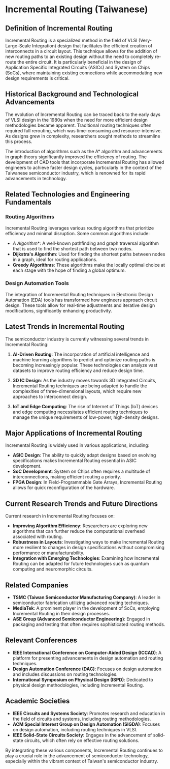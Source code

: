 # Incremental Routing (Taiwanese)

## Definition of Incremental Routing

Incremental Routing is a specialized method in the field of VLSI (Very-Large-Scale Integration) design that facilitates the efficient creation of interconnects in a circuit layout. This technique allows for the addition of new routing paths to an existing design without the need to completely re-route the entire circuit. It is particularly beneficial in the design of Application Specific Integrated Circuits (ASICs) and System on Chips (SoCs), where maintaining existing connections while accommodating new design requirements is critical.

## Historical Background and Technological Advancements

The evolution of Incremental Routing can be traced back to the early days of VLSI design in the 1980s when the need for more efficient design methodologies became apparent. Traditional routing techniques often required full rerouting, which was time-consuming and resource-intensive. As designs grew in complexity, researchers sought methods to streamline this process. 

The introduction of algorithms such as the A* algorithm and advancements in graph theory significantly improved the efficiency of routing. The development of CAD tools that incorporate Incremental Routing has allowed engineers to achieve faster design cycles, particularly in the context of the Taiwanese semiconductor industry, which is renowned for its rapid advancements in technology.

## Related Technologies and Engineering Fundamentals

### Routing Algorithms

Incremental Routing leverages various routing algorithms that prioritize efficiency and minimal disruption. Some common algorithms include:

- **A* Algorithm**: A well-known pathfinding and graph traversal algorithm that is used to find the shortest path between two nodes.
- **Dijkstra's Algorithm**: Used for finding the shortest paths between nodes in a graph, ideal for routing applications.
- **Greedy Algorithms**: These algorithms make the locally optimal choice at each stage with the hope of finding a global optimum.

### Design Automation Tools

The integration of Incremental Routing techniques in Electronic Design Automation (EDA) tools has transformed how engineers approach circuit design. These tools allow for real-time adjustments and iterative design modifications, significantly enhancing productivity.

## Latest Trends in Incremental Routing

The semiconductor industry is currently witnessing several trends in Incremental Routing:

1. **AI-Driven Routing**: The incorporation of artificial intelligence and machine learning algorithms to predict and optimize routing paths is becoming increasingly popular. These technologies can analyze vast datasets to improve routing efficiency and reduce design time.

2. **3D IC Design**: As the industry moves towards 3D Integrated Circuits, Incremental Routing techniques are being adapted to handle the complexities of three-dimensional layouts, which require new approaches to interconnect design.

3. **IoT and Edge Computing**: The rise of Internet of Things (IoT) devices and edge computing necessitates efficient routing techniques to manage the unique requirements of low-power, high-density designs.

## Major Applications of Incremental Routing

Incremental Routing is widely used in various applications, including:

- **ASIC Design**: The ability to quickly adapt designs based on evolving specifications makes Incremental Routing essential in ASIC development.
- **SoC Development**: System on Chips often requires a multitude of interconnections, making efficient routing a priority.
- **FPGA Design**: In Field-Programmable Gate Arrays, Incremental Routing allows for quick reconfiguration of the hardware.

## Current Research Trends and Future Directions

Current research in Incremental Routing focuses on:

- **Improving Algorithm Efficiency**: Researchers are exploring new algorithms that can further reduce the computational overhead associated with routing.
- **Robustness in Layouts**: Investigating ways to make Incremental Routing more resilient to changes in design specifications without compromising performance or manufacturability.
- **Integration with Emerging Technologies**: Examining how Incremental Routing can be adapted for future technologies such as quantum computing and neuromorphic circuits.

## Related Companies

- **TSMC (Taiwan Semiconductor Manufacturing Company)**: A leader in semiconductor fabrication utilizing advanced routing techniques.
- **MediaTek**: A prominent player in the development of SoCs, employing Incremental Routing in their design processes.
- **ASE Group (Advanced Semiconductor Engineering)**: Engaged in packaging and testing that often requires sophisticated routing methods.

## Relevant Conferences

- **IEEE International Conference on Computer-Aided Design (ICCAD)**: A platform for presenting advancements in design automation and routing techniques.
- **Design Automation Conference (DAC)**: Focuses on design automation and includes discussions on routing technologies.
- **International Symposium on Physical Design (ISPD)**: Dedicated to physical design methodologies, including Incremental Routing.

## Academic Societies

- **IEEE Circuits and Systems Society**: Promotes research and education in the field of circuits and systems, including routing methodologies.
- **ACM Special Interest Group on Design Automation (SIGDA)**: Focuses on design automation, including routing techniques in VLSI.
- **IEEE Solid-State Circuits Society**: Engages in the advancement of solid-state circuits, which often rely on effective routing solutions.

By integrating these various components, Incremental Routing continues to play a crucial role in the advancement of semiconductor technology, especially within the vibrant context of Taiwan's semiconductor industry.